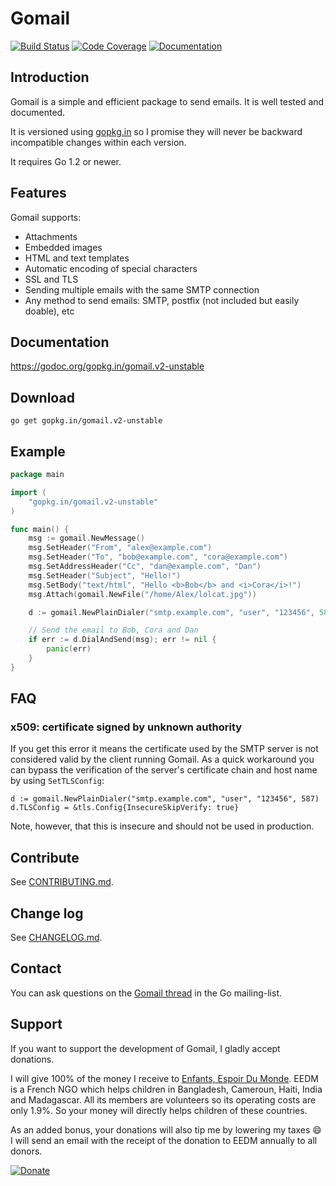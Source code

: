 # Gomail
[![Build Status](https://travis-ci.org/go-gomail/gomail.svg?branch=v2-unstable)](https://travis-ci.org/go-gomail/gomail) [![Code Coverage](http://gocover.io/_badge/github.com/go-gomail/gomail)](http://gocover.io/github.com/go-gomail/gomail) [![Documentation](https://godoc.org/github.com/go-gomail/gomail?status.svg)](https://godoc.org/github.com/go-gomail/gomail)

## Introduction

Gomail is a simple and efficient package to send emails. It is well tested and
documented.

It is versioned using [gopkg.in](https://gopkg.in) so I promise
they will never be backward incompatible changes within each version.

It requires Go 1.2 or newer.


## Features

Gomail supports:
- Attachments
- Embedded images
- HTML and text templates
- Automatic encoding of special characters
- SSL and TLS
- Sending multiple emails with the same SMTP connection
- Any method to send emails: SMTP, postfix (not included but easily doable), etc


## Documentation

https://godoc.org/gopkg.in/gomail.v2-unstable


## Download

    go get gopkg.in/gomail.v2-unstable


## Example

```go
package main

import (
	"gopkg.in/gomail.v2-unstable"
)

func main() {
	msg := gomail.NewMessage()
	msg.SetHeader("From", "alex@example.com")
	msg.SetHeader("To", "bob@example.com", "cora@example.com")
	msg.SetAddressHeader("Cc", "dan@example.com", "Dan")
	msg.SetHeader("Subject", "Hello!")
	msg.SetBody("text/html", "Hello <b>Bob</b> and <i>Cora</i>!")
	msg.Attach(gomail.NewFile("/home/Alex/lolcat.jpg"))

	d := gomail.NewPlainDialer("smtp.example.com", "user", "123456", 587)

	// Send the email to Bob, Cora and Dan
	if err := d.DialAndSend(msg); err != nil {
		panic(err)
	}
}
```


## FAQ

### x509: certificate signed by unknown authority

If you get this error it means the certificate used by the SMTP server is not
considered valid by the client running Gomail. As a quick workaround you can
bypass the verification of the server's certificate chain and host name by using
`SetTLSConfig`:

    d := gomail.NewPlainDialer("smtp.example.com", "user", "123456", 587)
    d.TLSConfig = &tls.Config{InsecureSkipVerify: true}

Note, however, that this is insecure and should not be used in production.


## Contribute

See [CONTRIBUTING.md](CONTRIBUTING.md).


## Change log

See [CHANGELOG.md](CHANGELOG.md).


## Contact

You can ask questions on the [Gomail
thread](https://groups.google.com/d/topic/golang-nuts/ywPpNlmSt6U/discussion)
in the Go mailing-list.


## Support

If you want to support the development of Gomail, I gladly accept donations.

I will give 100% of the money I receive to
[Enfants, Espoir Du Monde](http://www.eedm.fr/).
EEDM is a French NGO which helps children in Bangladesh, Cameroun, Haiti, India
and Madagascar. All its members are volunteers so its operating costs are only
1.9%. So your money will directly helps children of these countries.

As an added bonus, your donations will also tip me by lowering my taxes :smile:
I will send an email with the receipt of the donation to EEDM annually to all
donors.

[![Donate](https://www.paypalobjects.com/en_US/i/btn/btn_donate_LG.gif)](https://www.paypal.com/cgi-bin/webscr?cmd=_s-xclick&hosted_button_id=PYQKC7VFVXCFG)
